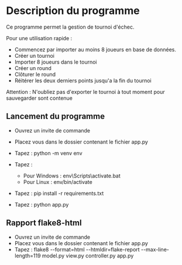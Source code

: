 # Description du programme
Ce programme permet la gestion de tournoi d'échec.  

Pour une utilisation rapide :  
* Commencez par importer au moins 8 joueurs en base de données.
* Créer un tournoi
* Importer 8 joueurs dans le tournoi
* Créer un round
* Clôturer le round
* Réitérer les deux derniers points jusqu'a la fin du tournoi

Attention : N'oubliez pas d'exporter le tournoi à tout moment pour sauvegarder sont contenue

## Lancement du programme

* Ouvrez un invite de commande
* Placez vous dans le dossier contenant le fichier app.py
* Tapez : python -m venv env
* Tapez :
    * Pour Windows : env\Scripts\activate.bat
    * Pour Linux   : env/bin/activate
    
* Tapez : pip install -r requirements.txt
* Tapez : python app.py

## Rapport flake8-html

* Ouvrez un invite de commande
* Placez vous dans le dossier contenant le fichier app.py
* Tapez : flake8 --format=html --htmldir=flake-report --max-line-length=119 model.py view.py controller.py app.py